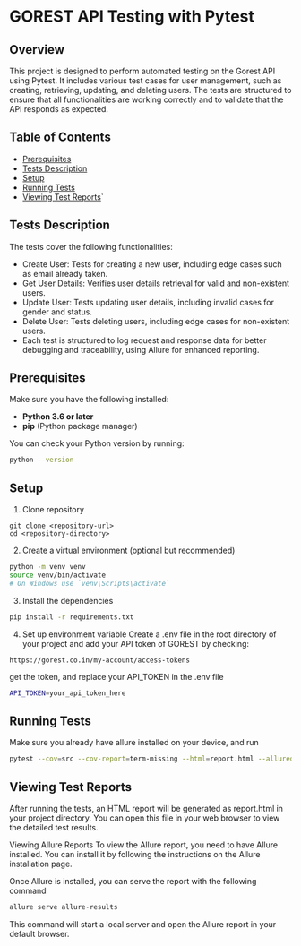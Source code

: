 
# GOREST API Testing with Pytest

## Overview

This project is designed to perform automated testing on the Gorest API using Pytest. It includes various test cases for user management, such as creating, retrieving, updating, and deleting users. The tests are structured to ensure that all functionalities are working correctly and to validate that the API responds as expected.

## Table of Contents

- [Prerequisites](#prerequisites)
- [Tests Description](#tests-description)
- [Setup](#setup)
- [Running Tests](#running-tests)
- [Viewing Test Reports](#viewing-test-reports)`

## Tests Description
The tests cover the following functionalities:

- Create User: Tests for creating a new user, including edge cases such as email already taken.
- Get User Details: Verifies user details retrieval for valid and non-existent users.
- Update User: Tests updating user details, including invalid cases for gender and status.
- Delete User: Tests deleting users, including edge cases for non-existent users.
- Each test is structured to log request and response data for better debugging and traceability, using Allure for enhanced reporting.

## Prerequisites

Make sure you have the following installed:

- **Python 3.6 or later**
- **pip** (Python package manager)

You can check your Python version by running:

```bash
python --version
```
## Setup
1. Clone repository
```
git clone <repository-url>
cd <repository-directory>
```

2. Create a virtual environment (optional but recommended)
```bash
python -m venv venv
source venv/bin/activate
# On Windows use `venv\Scripts\activate`
```

3. Install the dependencies
```bash
pip install -r requirements.txt
```

4. Set up environment variable
Create a .env file in the root directory of your project and add your API token of GOREST by checking:
```
https://gorest.co.in/my-account/access-tokens
```
get the token, and replace your API_TOKEN in the .env file
```bash
API_TOKEN=your_api_token_here
```

## Running Tests
Make sure you already have allure installed on your device, and run
```bash
pytest --cov=src --cov-report=term-missing --html=report.html --alluredir=allure-results -v src/test_api.py
```

## Viewing Test Reports
After running the tests, an HTML report will be generated as report.html in your project directory. You can open this file in your web browser to view the detailed test results.

Viewing Allure Reports
To view the Allure report, you need to have Allure installed. You can install it by following the instructions on the Allure installation page.

Once Allure is installed, you can serve the report with the following command
```bash
allure serve allure-results
```
This command will start a local server and open the Allure report in your default browser.